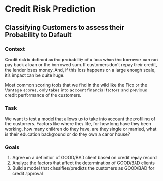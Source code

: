 
# Credit Risk Prediction
## Classifying Customers to assess their Probability to Default

### Context
Credit risk is defined as the probability of a loss when the borrower can not pay back a loan or the borrowed sum. If customers don’t repay their credit, the lender loses money. And, if this loss happens on a large enough scale, it’s impact can be quite huge.

Most common scoring tools that we find in the wild like the Fico or the Vantage scores, only takes into account financial factors and previous credit performance of the customers.

### Task
We want to test a model that allows us to take into account the profiling of the customers. Factors like where they life, for how long have they been working, how many children do they have, are they single or married, what is their education background or do they own a car or house?

### Goals
1. Agree on a definition of GOOD/BAD client based on credit repay record
2. Analyze the factors that affect the determination of GOOD/BAD clients
3. Build a model that classifies/predicts the customers as GOOD/BAD for credit approval
